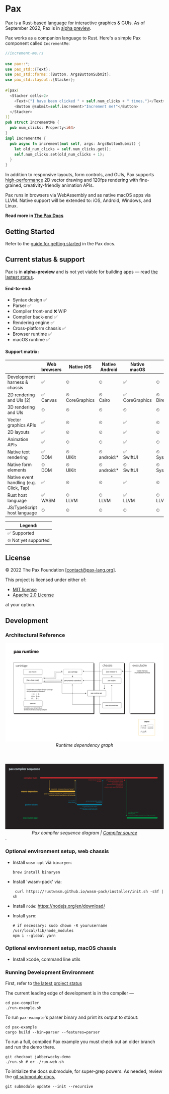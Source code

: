 # Pax

Pax is a Rust-based language for interactive graphics & GUIs. As of September 2022, Pax is in [alpha preview](https://docs.pax-lang.org/status-sept-2022.html).

Pax works as a companion language to Rust. Here's a simple Pax component called `IncrementMe`:

```rust
//increment-me.rs

use pax::*;
use pax_std::{Text};
use pax_std::forms::{Button, ArgsButtonSubmit};
use pax_std::layout::{Stacker};

#[pax(
  <Stacker cells=2>
    <Text>{"I have been clicked " + self.num_clicks + " times."}</Text>
    <Button @submit=self.increment>"Increment me!"</Button>
  </Stacker>
)] 
pub struct IncrementMe {
  pub num_clicks: Property<i64>
}
impl IncrementMe {
  pub async fn increment(mut self, args: ArgsButtonSubmit) {
    let old_num_clicks = self.num_clicks.get();
    self.num_clicks.set(old_num_clicks + 1);
  }
}

```

In addition to responsive layouts, form controls, and GUIs, Pax supports [high-performance](https://docs.pax-lang.org/intro-goals-prior-art.html) 2D vector drawing and 120fps rendering with fine-grained, creativity-friendly animation APIs.

Pax runs in browsers via WebAssembly and as native macOS apps via LLVM. Native support will be extended to: iOS, Android, Windows, and Linux.


**Read more in [The Pax Docs](https://docs.pax-lang.org/)**


## Getting Started

Refer to the [guide for getting started](https://docs.pax-lang.org/start-creating-a-project.html) in the Pax docs.

## Current status & support

Pax is in **alpha-preview** and is not yet viable for building apps — read [the lastest status](https://docs.pax-lang.org/status-sept-2022.html).

#### End-to-end:
 - Syntax design  ✅
 - Parser  ✅
 - Compiler front-end ❌ WIP
 - Compiler back-end ✅
 - Rendering engine  ✅
 - Cross-platform chassis  ✅
 - Browser runtime  ✅
 - macOS runtime  ✅


#### Support matrix:

|                                         | Web browsers  | Native iOS          | Native Android    | Native macOS        | Native Windows              | Native Linux |
|-----------------------------------------|---------------|---------------------|-------------------|---------------------|-----------------------------|--------------|
| Development harness & chassis           | ✅             | ⏲                   | ⏲                 | ✅                   | ⏲                           | ⏲            |
| 2D rendering and UIs [2]                | ✅ <br/>Canvas | ⏲ <br/>CoreGraphics | ⏲ <br/>Cairo      | ✅ <br/>CoreGraphics | ⏲ <br/>Direct2D             | ⏲ <br/>Cairo |
| 3D rendering and UIs                    | ⏲             | ⏲                   | ⏲                 | ⏲                   | ⏲                           | ⏲            |
| Vector graphics APIs                    | ✅             | ⏲                   | ⏲                 | ✅                   | ⏲                           | ⏲            |
| 2D layouts                              | ✅             | ⏲                   | ⏲                 | ✅                   | ⏲                           | ⏲            |
| Animation APIs                          | ✅             | ⏲                   | ⏲                 | ✅                   | ⏲                           | ⏲            |
| Native text rendering                   | ✅ <br/>DOM    | ⏲ <br/>UIKit        | ⏲ <br/>android:\* | ✅ <br/>SwiftUI      | ⏲ <br/>System.Windows.Forms | ⏲ <br/>GTK   |
| Native form elements                    | ⏲ <br/>DOM    | ⏲ <br/>UIKit        | ⏲ <br/>android:\* | ⏲ <br/>SwiftUI      | ⏲ <br/>System.Windows.Forms | ⏲ <br/>GTK   |
| Native event handling (e.g. Click, Tap) | ✅             | ⏲                   | ⏲                 | ✅                   | ⏲                           | ⏲            |
| Rust host language                      | ✅ <br/>WASM   | ⏲ <br/>LLVM         | ⏲ <br/>LLVM       | ✅ <br/>LLVM         | ⏲ <br/>LLVM                 | ⏲ <br/>LLVM  |
| JS/TypeScript host language             | ⏲             | ⏲                   | ⏲                 | ⏲                   | ⏲                           | ⏲            |

| Legend:             |
|---------------------|
| ✅ Supported         |
| ⏲ Not yet supported |


## License

© 2022 The Pax Foundation [contact@pax-lang.org].

This project is licensed under either of:
- [MIT license](LICENSE-MIT)
- [Apache 2.0 License](LICENSE-APACHE)

at your option.

## Development

### Architectural Reference 

<img src="runtime-arch.png" />
<div style="text-align: center; font-style: italic;">Runtime dependency graph</div>
<br /><br /><br />
<img src="compiler-sequence.png" />
<div style="text-align: center; font-style: italic;">
Pax compiler sequence diagram | <a href="https://www.github.com/pax-lang/pax/blob/master/pax-compiler/">Compiler source</a>
</div>.  

### Optional environment setup, web chassis

- Install `wasm-opt` via `binaryen`:
   ```shell
   brew install binaryen
   ```

- Install 'wasm-pack' via:
   ```shell
    curl https://rustwasm.github.io/wasm-pack/installer/init.sh -sSf | sh 
   ```

- Install `node`: https://nodejs.org/en/download/

- Install `yarn`:
   ```shell
  # if necessary: sudo chown -R yourusername /usr/local/lib/node_modules 
  npm i --global yarn
   ```

### Optional environment setup, macOS chassis

- Install xcode, command line utils

### Running Development Environment

First, refer to [the latest project status](https://docs.pax-lang.org/status-sept-2022.html)

The current leading edge of development is in the compiler —
```
cd pax-compiler
./run-example.sh
```

To run `pax-example`'s parser binary and print its output to stdout:
```
cd pax-example
cargo build --bin=parser --features=parser
```

To run a full, compiled Pax example you must check out an older branch and run the demo there.  
```
git checkout jabberwocky-demo
./run.sh # or ./run-web.sh
```

To initialize the docs submodule, for super-grep powers.
As needed, review the [git submodule docs.](https://git-scm.com/docs/gitsubmodules)
```
git submodule update --init --recursive
```

